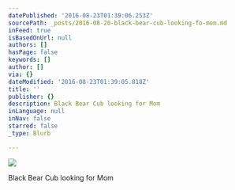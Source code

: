 ```yaml
---
datePublished: '2016-08-23T01:39:06.253Z'
sourcePath: _posts/2016-08-20-black-bear-cub-looking-fo-mom.md
inFeed: true
isBasedOnUrl: null
authors: []
hasPage: false
keywords: []
author: []
via: {}
dateModified: '2016-08-23T01:39:05.818Z'
title: ''
publisher: {}
description: Black Bear Cub looking for Mom
inLanguage: null
inNav: false
starred: false
_type: Blurb

---
```

![](https://imgflo.herokuapp.com/graph/vahj1ThiexotieMo/e745cf889712d6cbe8ba60f5bd63c04d/croprotate.jpg?cropheight=2715&cropwidth=3601&degrees=0&input=https%3A%2F%2Fthe-grid-user-content.s3-us-west-2.amazonaws.com%2F5fdf7562-d74d-4c28-9658-26e1e45435cd.jpg&x=0&y=0)

Black Bear Cub looking for Mom